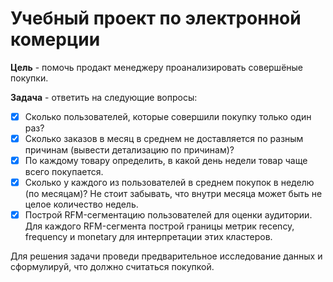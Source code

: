 # Учебный проект по электронной комерции

**Цель** - помочь продакт менеджеру проанализировать совершёные покупки.

**Задача** - ответить на следующие вопросы:

- [X] Сколько пользователей, которые совершили покупку только один раз?
- [X] Сколько заказов в месяц в среднем не доставляется по разным причинам (вывести детализацию по причинам)?
- [X] По каждому товару определить, в какой день недели товар чаще всего покупается.
- [X] Сколько у каждого из пользователей в среднем покупок в неделю (по месяцам)? Не стоит забывать, что внутри месяца может быть не целое количество недель.
- [X] Построй RFM-сегментацию пользователей для оценки аудитории. Для каждого RFM-сегмента построй границы метрик recency, frequency и monetary для интерпретации этих кластеров.

Для решения задачи проведи предварительное исследование данных и сформулируй, что должно считаться покупкой.
